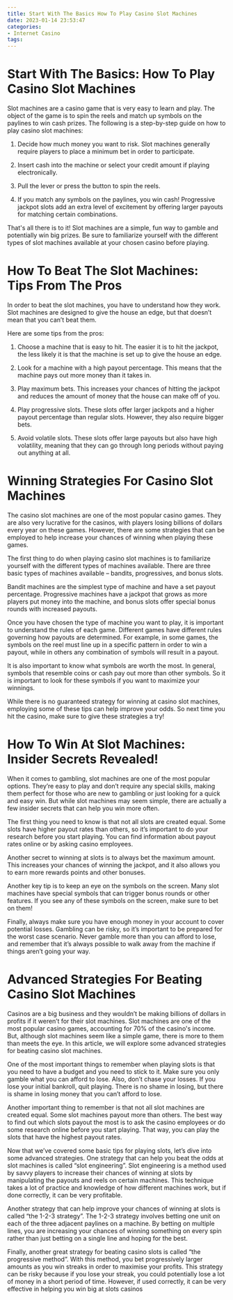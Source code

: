 ```yaml
---
title: Start With The Basics How To Play Casino Slot Machines
date: 2023-01-14 23:53:47
categories:
- Internet Casino
tags:
---
```



#  Start With The Basics: How To Play Casino Slot Machines

Slot machines are a casino game that is very easy to learn and play. The object of the game is to spin the reels and match up symbols on the paylines to win cash prizes. The following is a step-by-step guide on how to play casino slot machines:

1) Decide how much money you want to risk. Slot machines generally require players to place a minimum bet in order to participate.

2) Insert cash into the machine or select your credit amount if playing electronically.

3) Pull the lever or press the button to spin the reels.

4) If you match any symbols on the paylines, you win cash! Progressive jackpot slots add an extra level of excitement by offering larger payouts for matching certain combinations.

That's all there is to it! Slot machines are a simple, fun way to gamble and potentially win big prizes. Be sure to familiarize yourself with the different types of slot machines available at your chosen casino before playing.

#  How To Beat The Slot Machines: Tips From The Pros

In order to beat the slot machines, you have to understand how they work. Slot machines are designed to give the house an edge, but that doesn’t mean that you can’t beat them.

Here are some tips from the pros:

1. Choose a machine that is easy to hit. The easier it is to hit the jackpot, the less likely it is that the machine is set up to give the house an edge.

2. Look for a machine with a high payout percentage. This means that the machine pays out more money than it takes in.

3. Play maximum bets. This increases your chances of hitting the jackpot and reduces the amount of money that the house can make off of you.

4. Play progressive slots. These slots offer larger jackpots and a higher payout percentage than regular slots. However, they also require bigger bets.

5. Avoid volatile slots. These slots offer large payouts but also have high volatility, meaning that they can go through long periods without paying out anything at all.

#  Winning Strategies For Casino Slot Machines

The casino slot machines are one of the most popular casino games. They are also very lucrative for the casinos, with players losing billions of dollars every year on these games. However, there are some strategies that can be employed to help increase your chances of winning when playing these games.

The first thing to do when playing casino slot machines is to familiarize yourself with the different types of machines available. There are three basic types of machines available – bandits, progressives, and bonus slots.

Bandit machines are the simplest type of machine and have a set payout percentage. Progressive machines have a jackpot that grows as more players put money into the machine, and bonus slots offer special bonus rounds with increased payouts.

Once you have chosen the type of machine you want to play, it is important to understand the rules of each game. Different games have different rules governing how payouts are determined. For example, in some games, the symbols on the reel must line up in a specific pattern in order to win a payout, while in others any combination of symbols will result in a payout.

It is also important to know what symbols are worth the most. In general, symbols that resemble coins or cash pay out more than other symbols. So it is important to look for these symbols if you want to maximize your winnings.

While there is no guaranteed strategy for winning at casino slot machines, employing some of these tips can help improve your odds. So next time you hit the casino, make sure to give these strategies a try!

#  How To Win At Slot Machines: Insider Secrets Revealed!

When it comes to gambling, slot machines are one of the most popular options. They’re easy to play and don’t require any special skills, making them perfect for those who are new to gambling or just looking for a quick and easy win. But while slot machines may seem simple, there are actually a few insider secrets that can help you win more often.

The first thing you need to know is that not all slots are created equal. Some slots have higher payout rates than others, so it’s important to do your research before you start playing. You can find information about payout rates online or by asking casino employees.

Another secret to winning at slots is to always bet the maximum amount. This increases your chances of winning the jackpot, and it also allows you to earn more rewards points and other bonuses.

Another key tip is to keep an eye on the symbols on the screen. Many slot machines have special symbols that can trigger bonus rounds or other features. If you see any of these symbols on the screen, make sure to bet on them!

Finally, always make sure you have enough money in your account to cover potential losses. Gambling can be risky, so it’s important to be prepared for the worst case scenario. Never gamble more than you can afford to lose, and remember that it’s always possible to walk away from the machine if things aren’t going your way.

#  Advanced Strategies For Beating Casino Slot Machines

Casinos are a big business and they wouldn’t be making billions of dollars in profits if it weren’t for their slot machines. Slot machines are one of the most popular casino games, accounting for 70% of the casino's income. But, although slot machines seem like a simple game, there is more to them than meets the eye. In this article, we will explore some advanced strategies for beating casino slot machines.

One of the most important things to remember when playing slots is that you need to have a budget and you need to stick to it. Make sure you only gamble what you can afford to lose. Also, don’t chase your losses. If you lose your initial bankroll, quit playing. There is no shame in losing, but there is shame in losing money that you can’t afford to lose.

Another important thing to remember is that not all slot machines are created equal. Some slot machines payout more than others. The best way to find out which slots payout the most is to ask the casino employees or do some research online before you start playing. That way, you can play the slots that have the highest payout rates.

Now that we’ve covered some basic tips for playing slots, let’s dive into some advanced strategies. One strategy that can help you beat the odds at slot machines is called “slot engineering”. Slot engineering is a method used by savvy players to increase their chances of winning at slots by manipulating the payouts and reels on certain machines. This technique takes a lot of practice and knowledge of how different machines work, but if done correctly, it can be very profitable.

Another strategy that can help improve your chances of winning at slots is called “the 1-2-3 strategy”. The 1-2-3 strategy involves betting one unit on each of the three adjacent paylines on a machine. By betting on multiple lines, you are increasing your chances of winning something on every spin rather than just betting on a single line and hoping for the best.

Finally, another great strategy for beating casino slots is called “the progressive method”. With this method, you bet progressively larger amounts as you win streaks in order to maximise your profits. This strategy can be risky because if you lose your streak, you could potentially lose a lot of money in a short period of time. However, if used correctly, it can be very effective in helping you win big at slots casinos